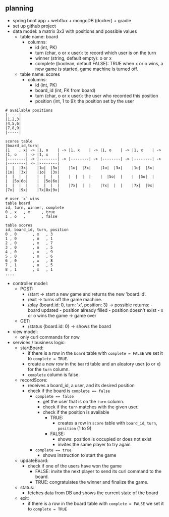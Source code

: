 ## planning
- spring boot app + webflux + mongoDB (docker) + gradle
- set up github project
- data model: a matrix 3x3 with positions and possible values
  - table name: board
    - columns:
      - id (int, PK)
      - turn (char, o or x user): to record which user is on the turn
      - winner (string, default empty): o or x
      - complete (boolean, default FALSE): TRUE when x or o wins, a new game is started, game machine is turned off.
  - table name: scores
    - columns:
      - id (int, PK)
      - board_id (int, FK from board)
      - turn (char, o or x user): the user who recorded this position
      - position (int, 1 to 9): the position set by the user

```text
# available positions
|-----|
|1,2,3|
|4,5,6|
|7,8,9|
|-----|

scores table
|board_id,turn|
|1    , x| -> |1, o    | -> |1, x    | -> |1, o    | -> |1, x    | -> |1, o    | -> |1, x    |
|--------| -> |--------| -> |--------| -> |--------| -> |--------| -> |--------| -> |--------|
|  |  |3x|    |1o|  |3x|    |1o|  |3x|    |1o|  |3x|    |1o|  |3x|    |1o|  |3x|    |1o|  |3x|
|  |  |  |    |  |  |  |    |  |  |  |    |  |5o|  |    |  |5o|  |    |  |5o|6o|    |  |5o|6o|
|  |  |  |    |  |  |  |    |7x|  |  |    |7x|  |  |    |7x|  |9x|    |7x|  |9x|    |7x|8x|9x|

# user `x` wins
table board
id, turn, winner, complete
0 , x   , x     , true
1 , o   ,       , false

table scores
id, board_id, turn, position
0 , 0       , x   , 3       
1 , 0       , o   , 1       
2 , 0       , x   , 7       
3 , 0       , o   , 5       
4 , 0       , x   , 9       
5 , 0       , o   , 6       
6 , 0       , x   , 8       
7 , 1       , o   , 5       
8 , 1       , x   , 1       
....
```
- controller model:
	- POST:
		- /start -> start a new game and returns the new 'board.id'.
		- /exit -> turns off the game machine.
		- /play {board.id: 0, turn: 'x', position: 3}
			-> possible returns:
				- board updated
				- position already filled
				- position doesn't exist
				- x or o wins the game -> game over
	- GET:
		- /status {board.id: 0} -> shows the board
- view model:
	- only curl commands for now
- services / business logic:
	- startBoard:
		- if there is a row in the `board` table with `complete = FALSE` we set it to `complete = TRUE`.
		- create a new row in the `board` table and an aleatory user (o or x) for the `turn` column.
		- `complete` column is false.
	- recordScore:
		- receives a board_id, a user, and its desired position
        - check if the board is `complete == false`
          - `complete == false`
            - get the user that is on the `turn` column.
            - check if the `turn` matches with the given user.
            - check if the position is available
              - TRUE:
                - creates a row in `score` table with `board_id`, `turn`, `position` (1 to 9)
              - FALSE:
                - shows: position is occupied or does not exist
                - invites the same player to try again
          - `complete == true`
            - shows instruction to start the game
    - updateBoard:
      - check if one of the users have won the game
        - FALSE: invite the next player to send its curl command to the board.
        - TRUE: congratulates the winner and finalize the game.
	- status:
		- fetches data from DB and shows the current state of the board
	- exit:
		- if there is a row in the board table with `complete = FALSE` we set it to `complete = TRUE`
